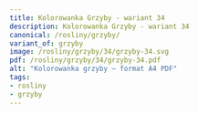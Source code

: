 ```yaml
---
title: Kolorowanka Grzyby - wariant 34
description: Kolorowanka Grzyby - wariant 34
canonical: /rosliny/grzyby/
variant_of: grzyby
image: /rosliny/grzyby/34/grzyby-34.svg
pdf: /rosliny/grzyby/34/grzyby-34.pdf
alt: "Kolorowanka grzyby – format A4 PDF"
tags:
- rosliny
- grzyby
---
```

